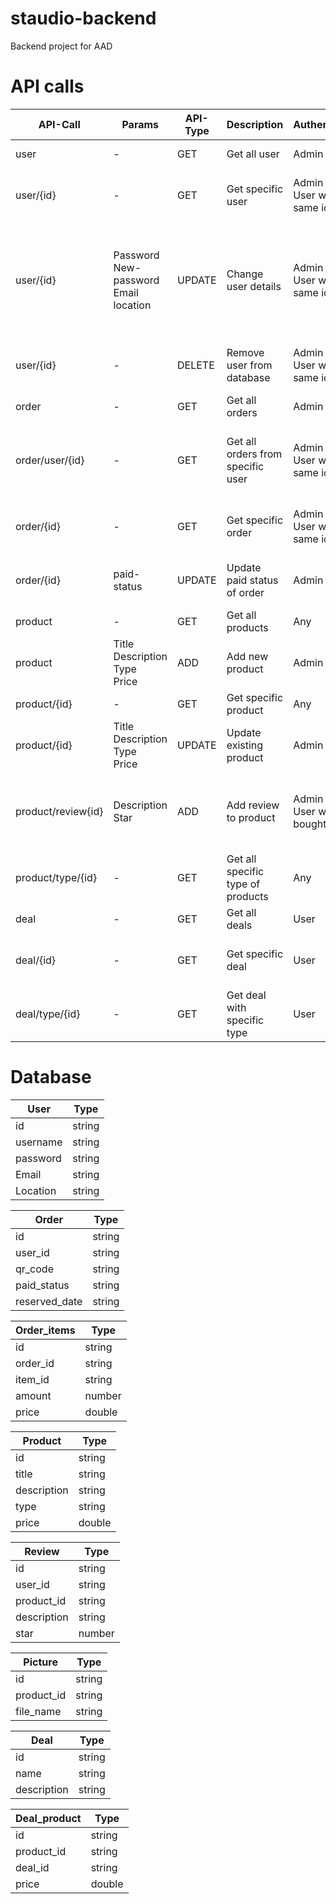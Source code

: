# staudio-backend
Backend project for AAD

# API calls

| API-Call           | Params                                        | API-Type | Description                       | Authentication                     | Error-handling                                                                 |
| ------------------ | --------------------------------------------- | -------- | --------------------------------- | ---------------------------------- | ------------------------------------------------------------------------------ |
| user               | \-                                            | GET      | Get all user                      | Admin                              | Not authorized                                                                 |
| user/{id}          | \-                                            | GET      | Get specific user                 | Admin<br>User with same id         | Not authorized<br>ID does not exist                                            |
| user/{id}          | Password<br>New-password<br>Email<br>location | UPDATE   | Change user details               | Admin<br>User with same id         | Not authorized<br>Old password incorrect<br>Email invalid<br>ID does not exist |
| user/{id}          | \-                                            | DELETE   | Remove user from database         | Admin<br>User with same id         | Not authorized<br>ID does not exist                                            |
| order              | \-                                            | GET      | Get all orders                    | Admin                              | Not authorized                                                                 |
| order/user/{id}    | \-                                            | GET      | Get all orders from specific user | Admin<br>User with same id         | Not authorized<br>ID does not exist<br>User has no orders                      |
| order/{id}         | \-                                            | GET      | Get specific order                | Admin<br>User with same id         | Not authorized<br>ID does not exist                                            |
| order/{id}         | paid-status                                   | UPDATE   | Update paid status of order       | Admin                              | Not authorized<br>ID does not exist                                            |
| product            | \-                                            | GET      | Get all products                  | Any                                | \-                                                                             |
| product            | Title<br>Description<br>Type<br>Price         | ADD      | Add new product                   | Admin                              | Not authorized                                                                 |
| product/{id}       | \-                                            | GET      | Get specific product              | Any                                | ID does not exist                                                              |
| product/{id}       | Title<br>Description<br>Type<br>Price         | UPDATE   | Update existing product           | Admin                              | Not authorized<br>ID does not exist                                            |
| product/review{id} | Description<br>Star                           | ADD      | Add review to product             | Admin<br>User with bought order id | Not authorized<br>ID does not exist<br>No stars given                          |
| product/type/{id}  | \-                                            | GET      | Get all specific type of products | Any                                | ID does not exist                                                              |
| deal               | \-                                            | GET      | Get all deals                     | User                               | \-                                                                             |
| deal/{id}          | \-                                            | GET      | Get specific deal                 | User                               | ID does not exist<br>Not authorized                                            |
| deal/type/{id}     | \-                                            | GET      | Get deal with specific type       | User                               | ID does not exist<br>Not authorized                                            |

# Database
| User | Type |
|--|--|
| id | string |
| username | string |
| password | string |
| Email | string |
| Location | string |

| Order | Type |
|--|--|
| id | string |
| user_id | string |
| qr_code | string |
| paid_status | string |
| reserved_date | string |

| Order_items | Type |
|--|--|
| id | string |
| order_id | string |
| item_id | string |
| amount | number |
| price | double |

| Product | Type |
|--|--|
| id | string |
| title | string |
| description | string |
| type | string |
| price | double |

| Review | Type |
|--|--|
| id | string |
| user_id | string |
| product_id | string |
| description | string |
| star | number |

| Picture | Type |
|--|--|
| id | string |
| product_id | string |
| file_name | string |

| Deal | Type |
|--|--|
| id | string |
| name | string |
| description | string |

| Deal_product | Type |
|--|--|
| id | string |
| product_id | string |
| deal_id | string |
| price | double |